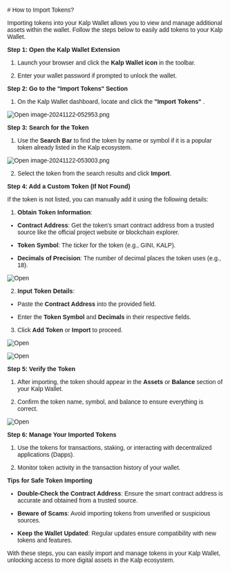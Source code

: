 <style>  body { font-family: "Source Sans 3", sans-serif!important; }</style>
<link href="https://fonts.googleapis.com/css2?family=Source+Sans+3:ital,wght@0,200..900;1,200..900&display=swap" rel="stylesheet">    
<link rel="stylesheet" href="https://fonts.googleapis.com/icon?family=Material+Icons">
# How to Import Tokens?

Importing tokens into your Kalp Wallet allows you to view and manage additional assets within the wallet. Follow the steps below to easily add tokens to your Kalp Wallet.

**Step 1: Open the Kalp Wallet Extension**

1.  Launch your browser and click the **Kalp Wallet icon** in the toolbar.
    
2.  Enter your wallet password if prompted to unlock the wallet.
    

**Step 2: Go to the "Import Tokens" Section**

1.  On the Kalp Wallet dashboard, locate and click the **"Import Tokens"** .
    

![Open image-20241122-052953.png](https://doc-images-kalp-studio.s3.ap-south-1.amazonaws.com/Extension+Images/How+to+import+token/I1.png)


**Step 3: Search for the Token**

1.  Use the **Search Bar** to find the token by name or symbol if it is a popular token already listed in the Kalp ecosystem.
    

![Open image-20241122-053003.png](https://doc-images-kalp-studio.s3.ap-south-1.amazonaws.com/Extension+Images/How+to+import+token/I2.png)

2.  Select the token from the search results and click **Import**.
    

**Step 4: Add a Custom Token (If Not Found)**

If the token is not listed, you can manually add it using the following details:

1.  **Obtain Token Information**:
    

-   **Contract Address**: Get the token's smart contract address from a trusted source like the official project website or blockchain explorer.
    
-   **Token Symbol**: The ticker for the token (e.g., GINI, KALP).
    
-   **Decimals of Precision**: The number of decimal places the token uses (e.g., 18).
    

![Open](https://doc-images-kalp-studio.s3.ap-south-1.amazonaws.com/Extension+Images/How+to+import+token/I3.png)

2.  **Input Token Details**:
    

-   Paste the **Contract Address** into the provided field.
    
-   Enter the **Token Symbol** and **Decimals** in their respective fields.
    

3.  Click **Add Token** or **Import** to proceed.
    

![Open](https://doc-images-kalp-studio.s3.ap-south-1.amazonaws.com/Extension+Images/How+to+import+token/I4.png)

![Open](https://doc-images-kalp-studio.s3.ap-south-1.amazonaws.com/Extension+Images/How+to+import+token/I5.png)

**Step 5: Verify the Token**

1.  After importing, the token should appear in the **Assets** or **Balance** section of your Kalp Wallet.
    
2.  Confirm the token name, symbol, and balance to ensure everything is correct.
    

![Open](https://doc-images-kalp-studio.s3.ap-south-1.amazonaws.com/Extension+Images/How+to+import+token/I6.png)

**Step 6: Manage Your Imported Tokens**

1.  Use the tokens for transactions, staking, or interacting with decentralized applications (Dapps).
    
2.  Monitor token activity in the transaction history of your wallet.
    

**Tips for Safe Token Importing**

-   **Double-Check the Contract Address**: Ensure the smart contract address is accurate and obtained from a trusted source.
    
-   **Beware of Scams**: Avoid importing tokens from unverified or suspicious sources.
    
-   **Keep the Wallet Updated**: Regular updates ensure compatibility with new tokens and features.
    

With these steps, you can easily import and manage tokens in your Kalp Wallet, unlocking access to more digital assets in the Kalp ecosystem.